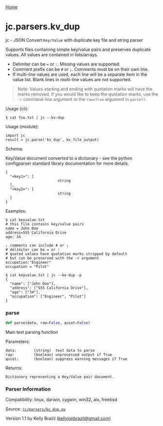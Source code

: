 [Home](https://kellyjonbrazil.github.io/jc/)
<a id="jc.parsers.kv_dup"></a>

# jc.parsers.kv_dup

jc - JSON Convert `Key/Value` with duplicate key file and string parser

Supports files containing simple key/value pairs and preserves duplicate
values. All values are contained in lists/arrays.

- Delimiter can be `=` or `:`. Missing values are supported.
- Comment prefix can be `#` or `;`. Comments must be on their own line.
- If multi-line values are used, each line will be a separate item in the
  value list. Blank lines in multi-line values are not supported.

> Note: Values starting and ending with quotation marks will have the marks
> removed. If you would like to keep the quotation marks, use the `-r`
> command-line argument or the `raw=True` argument in `parse()`.

Usage (cli):

    $ cat foo.txt | jc --kv-dup

Usage (module):

    import jc
    result = jc.parse('kv_dup', kv_file_output)

Schema:

Key/Value document converted to a dictionary - see the python configparser
standard library documentation for more details.

    {
      "<key1>": [
                            string
      ],
      "<key2>": [
                            string
      ]
    }

Examples:

    $ cat keyvalue.txt
    # this file contains key/value pairs
    name = John Doe
    address=555 California Drive
    age: 34

    ; comments can include # or ;
    # delimiter can be = or :
    # quoted values have quotation marks stripped by default
    # but can be preserved with the -r argument
    occupation:"Engineer"
    occupation = "Pilot"

    $ cat keyvalue.txt | jc --kv-dup -p
    {
      "name": ["John Doe"],
      "address": ["555 California Drive"],
      "age": ["34"],
      "occupation": ["Engineer", "Pilot"]
    }

<a id="jc.parsers.kv_dup.parse"></a>

### parse

```python
def parse(data, raw=False, quiet=False)
```

Main text parsing function

Parameters:

    data:        (string)  text data to parse
    raw:         (boolean) unprocessed output if True
    quiet:       (boolean) suppress warning messages if True

Returns:

    Dictionary representing a Key/Value pair document.

### Parser Information
Compatibility:  linux, darwin, cygwin, win32, aix, freebsd

Source: [`jc/parsers/kv_dup.py`](https://github.com/kellyjonbrazil/jc/blob/master/jc/parsers/kv_dup.py)

Version 1.1 by Kelly Brazil (kellyjonbrazil@gmail.com)
